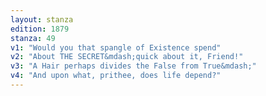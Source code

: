 ```yaml
---
layout: stanza
edition: 1879
stanza: 49
v1: "Would you that spangle of Existence spend"
v2: "About THE SECRET&mdash;quick about it, Friend!"
v3: "A Hair perhaps divides the False from True&mdash;"
v4: "And upon what, prithee, does life depend?"
---
```


